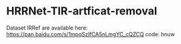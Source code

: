 # HRRNet-TIR-artficat-removal

Dataset IRRef are available here:
https://pan.baidu.com/s/1mpqSzIfCA5nLmgYC_cQZCQ code: hnuw 
